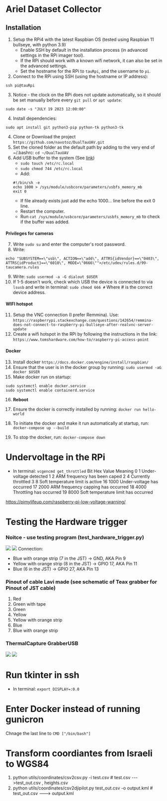 # Ariel Dataset Collector

## Installation

1. Setup the RPi4 with the latest Raspbian OS (tested using Raspbian 11 bullseye, with python 3.9)
   - Enable SSH by default in the installation process (in advanced settings in the RPi imager tool).
   - If the RPi should work with a known wifi network, it can also be set in the advanced settings.
   - Set the hostname for the RPi to `tauRpi`, and the username to `pi`.
2. Connect to the RPi using SSH (using the hostname or IP address):

```
ssh pi@tauRpi
```

3. Notice - the clock on the RPi does not update automatically, so it should be set manually before every `git pull` or `apt update`:

```
sudo date -s "JULY 19 2023 12:00:00"
```

4. Install dependencies:

```
sudo apt install git python3-pip python-tk python3-tk
```

4. Clone or Download the project `https://github.com/navotoz/DualTauUAV.git`
5. Set the cloned folder as the default path by adding to the very end of ~/.bashrc:
   `cd ~/DualTauUAV`
6. Add USB buffer to the system (See [link](https://www.flir.com/support-center/iis/machine-vision/application-note/understanding-usbfs-on-linux/))
   - `sudo touch /etc/rc.local`
   - `sudo chmod 744 /etc/rc.local`
   - Add:
   ```
   #!/bin/sh -e
   echo 1000 > /sys/module/usbcore/parameters/usbfs_memory_mb
   exit 0
   ```
   - If file already exists just add the echo 1000... line before the exit 0 line.
   - Restart the computer.
   - Run `cat /sys/module/usbcore/parameters/usbfs_memory_mb` to check if the buffer was added.

#### Privileges for cameras

7. Write `sudo su` and enter the computer's root password.
8. Write:

```
echo "SUBSYSTEM==\"usb\", ACTION==\"add\", ATTRS{idVendor}==\"0403\", ATTRS{idProduct}==\"6010\", MODE=\"0666\"">/etc/udev/rules.d/99-taucamera.rules
```

9. Write:
   `sudo usermod -a -G dialout $USER`
10. If 1-5 doesn't work, check which USB the device is connected to via `lsusb` and write in terminal:
    `sudo chmod 666 #` Where # is the correct device address.

#### WIFI hotspot

11. Setup the VNC connection (I prefer Remmina). Use:
    `https://raspberrypi.stackexchange.com/questions/142654/remmina-does-not-connect-to-raspberry-pi-bullseye-after-realvnc-server-update`
12. Create a wifi hotspot in the RPi by following the instructions in the link:
    `https://www.tomshardware.com/how-to/raspberry-pi-access-point`

#### Docker

13. Install docker `https://docs.docker.com/engine/install/raspbian/`
14. Ensure that the user is in the docker group by running:
    `sudo usermod -aG docker $USER`
15. Make docker run on startup:

```
sudo systemctl enable docker.service
sudo systemctl enable containerd.service
```

16. **Reboot**
17. Ensure the docker is correctly installed by running:
    `docker run hello-world`

18. To initiate the docker and make it run automatically at startup, run:
    `docker-compose up --build`
19. To stop the docker, run: `docker-compose down`

# Undervoltage in the RPi

- In terminal:
  `vcgencmd get_throttled`
  Bit Hex Value Meaning
  0 1 Under-voltage detected
  1 2 ARM frequency has been caped
  2 4 Currently throttled
  3 8 Soft temperature limit is active
  16 1000 Under-voltage has occurred
  17 2000 ARM frequency capping has occurred
  18 4000 Throttling has occurred
  19 8000 Soft temperature limit has occurred

https://pimylifeup.com/raspberry-pi-low-voltage-warning/

# Testing the Hardware trigger

### Noitce - use testing program (test_hardware_trigger.py)

![](misc/rpi_gpio_real.png)
![](misc/rpi_gpio_scheme.png)
Connection:

- Blue with orange strip (7 in the JST) -> GND, AKA Pin 9
- Yellow with orange strip (8 in the JST) -> GPIO 17, AKA Pin 11
- Blue (6 in the JST) -> GPIO 27, AKA Pin 13

### Pinout of cable Lavi made (see schematic of Teax grabber for Pinout of JST cable)

1. Red
2. Green with tape
3. Green
4. Yellow
5. Yellow with orange strip
6. Blue
7. Blue with orange strip

### ThermalCapture GrabberUSB

![](misc/ImageTeaxGrabber2.png)
![](misc/PinoutTeaxGrabber2.png)

# Run tkinter in ssh

- In terminal:
  `export DISPLAY=:0.0`


# Enter Docker instead of running gunicron
Chnage the last line to ```CMD ["/bin/bash"]```

# Transform coordiantes from Israeli to WGS84
1. python utils/coordinates/csv2csv.py -i test.csv # test.csv --->test_out.csv , heights.csv
2. python utils/coordinates/csv2djipilot.py test_out.csv -o output.kml  # test_out.csv ---> output.kml